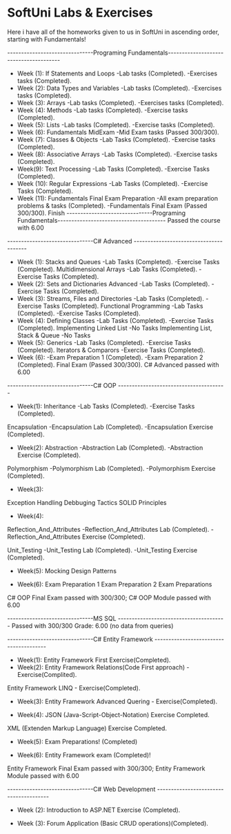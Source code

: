 # SoftUni Labs & Exercises
 Here i have all of the homeworks given to us in SoftUni in ascending order, starting with Fundamentals!
 
 -------------------------------Programing Fundamentals--------------------------------------- 
- Week (1):
If Statements and Loops
-Lab tasks (Completed).
-Exercises tasks (Completed).
- Week (2):
Data Types and Variables
-Lab tasks (Completed).
-Exercises tasks (Completed).
- Week (3):
Arrays
-Lab tasks (Completed).
-Exercises tasks (Completed).
- Week (4):
Methods
-Lab tasks (Completed).
-Exercise tasks (Completed).
- Week (5):
Lists
-Lab tasks (Completed).
-Exercise tasks (Completed).
- Week (6):
Fundamentals MidExam 
-Mid Exam tasks (Passed 300/300).
- Week (7):
Classes & Objects
-Lab Tasks (Completed).
-Exercise tasks (Completed).
- Week (8):
Associative Arrays
-Lab Tasks (Completed).
-Exercise tasks (Completed).
- Week(9):
Text Processing
-Lab Tasks (Completed).
-Exercise Tasks (Completed).
- Week (10):
Regular Expressions
-Lab Tasks (Completed).
-Exercise Tasks (Completed).
- Week (11):
Fundamentals Final Exam Preparation
-All exam preparation problems & tasks (Completed).
-Fundamentals Final Exam (Passed 300/300).
Finish
-------------------------------Programing Fundamentals--------------------------------------- 
Passed the course with 6.00

-------------------------------C# Advanced ---------------------------------------
- Week (1):
Stacks and Queues
-Lab Tasks (Completed).
-Exercise Tasks (Completed).
Multidimensional Arrays
-Lab Tasks (Completed).
-Exercise Tasks (Completed).
- Week (2):
Sets and Dictionaries Advanced
-Lab Tasks (Completed).
-Exercise Tasks (Completed).
- Week (3):
Streams, Files and Directories
-Lab Tasks (Completed).
-Exercise Tasks (Completed).
Functional Programming
-Lab Tasks (Completed).
-Exercise Tasks (Completed).
- Week (4):
Defining Classes
-Lab Tasks (Completed).
-Exercise Tasks (Completed).
Implementing Linked List
-No Tasks
Implementing List, Stack & Queue
-No Tasks
- Week (5):
Generics
-Lab Tasks (Completed).
-Exercise Tasks (Completed).
Iterators & Comparors
-Exercise Tasks (Completed).
- Week (6):
-Exam Preparation 1 (Completed).
-Exam Preparation 2 (Completed).
Final Exam (Passed 300/300).
C# Advanced passed with 6.00

-------------------------------C# OOP ---------------------------------------
- Week(1):
Inheritance
-Lab Tasks (Completed).
-Exercise Tasks (Completed).

Encapsulation
-Encapsulation Lab (Completed).
-Encapsulation Exercise (Completed).

- Week(2):
Abstraction
-Abstraction Lab (Completed).
-Abstraction Exercise (Completed).

Polymorphism
-Polymorphism Lab (Completed).
-Polymorphism Exercise (Completed).

- Week(3):

Exception Handling
Debbuging Tactics
SOLID Principles

- Week(4):

Reflection_And_Attributes
-Reflection_And_Attributes Lab (Completed).
-Reflection_And_Attributes Exercise (Completed).

Unit_Testing
-Unit_Testing Lab (Completed).
-Unit_Testing Exercise (Completed).

- Week(5):
Mocking
Design Patterns

- Week(6):
Exam Preparation 1
Exam Preparation 2
Exam Preparations

C# OOP Final Exam passed with 300/300;
C# OOP Module passed with 6.00

-------------------------------MS SQL ---------------------------------------
Passed with 300/300 Grade: 6.00
(no data from queries)

-------------------------------C# Entity Framework ---------------------------------------
- Week(1):
Entity Framework First Exercise(Completed).
- Week(2):
Entity Framework Relations(Code First approach) - Exercise(Complited).

Entity Framework LINQ - Exercise(Completed).

- Week(3):
Entity Framework Advanced Quering - Exercise(Completed).

- Week(4):
JSON (Java-Script-Object-Notation) Exercise Completed.

XML (Extenden Markup Language) Exercise Completed.

- Week(5):
Exam Preparations! (Completed)

- Week(6):
Entity Framework exam (Completed)!

Entity Framework Final Exam passed with 300/300;
Entity Framework Module passed with 6.00

-------------------------------C# Web Development ---------------------------------------

- Week (2):
Introduction to ASP.NET Exercise (Completed).

- Week (3):
Forum Application (Basic CRUD operations)(Completed).